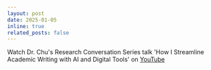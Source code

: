 ```yaml
---
layout: post
date: 2025-01-05
inline: true
related_posts: false
---
```


Watch Dr. Chu's Research Conversation Series talk 'How I Streamline Academic Writing with AI and Digital Tools' on [YouTube](https://www.youtube.com/watch?v=CTTESpCK4yc)
